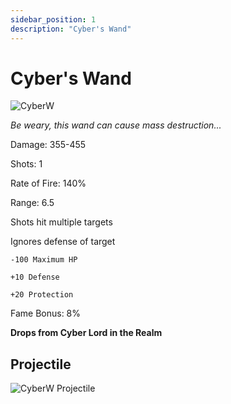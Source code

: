 ```yaml
---
sidebar_position: 1
description: "Cyber's Wand"
---
```


# Cyber's Wand

![CyberW](https://vwiki.valorserver.com/api/item/picture/cyber's%20wand)

<i>Be weary, this wand can cause mass destruction...</i>

Damage: 355-455

Shots: 1

Rate of Fire: 140%

Range: 6.5

Shots hit multiple targets

Ignores defense of target

    -100 Maximum HP
    
    +10 Defense
    
    +20 Protection

Fame Bonus: 8%

**Drops from Cyber Lord in the Realm**

## Projectile

![CyberW Projectile](https://cdn.discordapp.com/attachments/953134990428868629/997619543402877059/cyberswand.gif)
